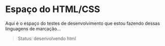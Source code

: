 <h1>Espaço do HTML/CSS</h1>
<p>Aqui é o espaço do testes de desenvolvimento que estou fazendo dessas linguagens de marcação...</p>

> Status: desenvolvendo html

